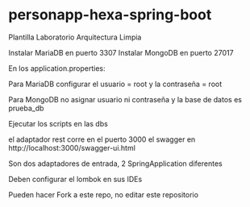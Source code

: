 # personapp-hexa-spring-boot
Plantilla Laboratorio Arquitectura Limpia

Instalar MariaDB en puerto 3307
Instalar MongoDB en puerto 27017

En los application.properties:

Para MariaDB configurar el usuario = root y la contraseña = root

Para MongoDB no asignar usuario ni contraseña y la base de datos es prueba_db

Ejecutar los scripts en las dbs


el adaptador rest corre en el puerto 3000
el swagger en http://localhost:3000/swagger-ui.html

Son dos adaptadores de entrada, 2 SpringApplication diferentes

Deben configurar el lombok en sus IDEs

Pueden hacer Fork a este repo, no editar este repositorio
